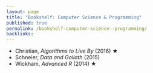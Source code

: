 ```yaml
---
layout: page
title: "Bookshelf: Computer Science & Programming"
published: true
permalink: /bookshelf-computer-science--programming/
backlinks: 
---
```


* Christian, *Algorithms to Live By* (2016) ★
* Schneier, *Data and Goliath* (2015)
* Wickham, *Advanced R* (2014) ★
